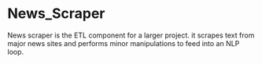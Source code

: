 # News_Scraper
News scraper is the ETL component for a larger project. it scrapes text from major news sites and performs minor manipulations to feed into an NLP loop. 
